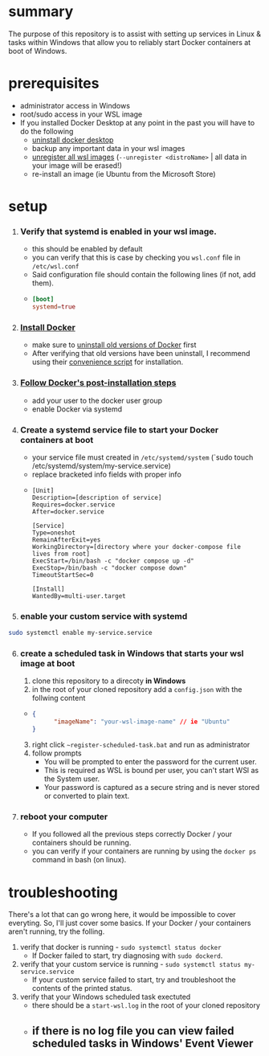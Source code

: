 # summary 
The purpose of this repository is to assist with setting up services in Linux & tasks within Windows that allow you to reliably start Docker containers at boot of Windows.

# prerequisites
- administrator access in Windows
- root/sudo access in your WSL image
- If you installed Docker Desktop at any point in the past you will have to do the following
    - [uninstall docker desktop](https://docs.docker.com/desktop/uninstall/)
    - backup any important data in your wsl images
    - [unregister all wsl images](https://learn.microsoft.com/en-us/windows/wsl/faq) (`--unregister <distroName>` | all data in your image will be erased!)
    - re-install an image (ie Ubuntu from the Microsoft Store)

# setup
1. ### Verify that systemd is enabled in your wsl image.
    - this should be enabled by default
    - you can verify that this is case by checking you `wsl.conf` file in `/etc/wsl.conf`
    - Said configuration file should contain the following lines (if not, add them).
    - ```conf
      [boot]
      systemd=true
      ```
2. ### [Install Docker](https://docs.docker.com/engine/install/ubuntu)
    - make sure to [uninstall old versions of Docker](https://docs.docker.com/engine/install/ubuntu/#uninstall-old-versions) first
    - After verifying that old versions have been uninstall, I recommend using their [convenience script](https://docs.docker.com/engine/install/ubuntu/#install-using-the-convenience-script) for installation.
3. ### [Follow Docker's post-installation steps](https://docs.docker.com/engine/install/linux-postinstall/)
    - add your user to the docker user group
    - enable Docker via systemd
4. ### Create a systemd service file to start your Docker containers at boot
    - your service file must created in `/etc/systemd/system` (`sudo touch /etc/systemd/system/my-service.service)
    - replace bracketed info fields with proper info
    - ```service
      [Unit]
      Description=[description of service]
      Requires=docker.service
      After=docker.service
    
      [Service]
      Type=oneshot
      RemainAfterExit=yes
      WorkingDirectory=[directory where your docker-compose file lives from root]
      ExecStart=/bin/bash -c "docker compose up -d"
      ExecStop=/bin/bash -c "docker compose down"
      TimeoutStartSec=0
    
      [Install]
      WantedBy=multi-user.target
      ```
5. ### enable your custom service with systemd
```bash
sudo systemctl enable my-service.service
```
6. ### create a scheduled task in Windows that starts your wsl image at boot
    1. clone this repository to a direcoty **in Windows**
    2. in the root of your cloned repository add a `config.json` with the follwing content
    - ```json
      {
            "imageName": "your-wsl-image-name" // ie "Ubuntu"
      }
      ```
    3. right click `~register-scheduled-task.bat` and run as administrator
    4. follow prompts
        - You will be prompted to enter the password for the current user.
        - This is required as WSL is bound per user, you can't start WSl as the System user.
        - Your password is captured as a secure string and is never stored or converted to plain text.
7. ### reboot your computer
    - If you followed all the previous steps correctly Docker / your containers should be running.
    - you can verify if your containers are running by using the `docker ps` command in bash (on linux).

# troubleshooting
There's a lot that can go wrong here, it would be impossible to cover everyting. So, I'll just cover some basics. If your Docker / your containers aren't running, try the folling.
1. verify that docker is running - `sudo systemctl status docker`
    - If Docker failed to start, try diagnosing with `sudo dockerd`.
3. verify that your custom service is running - `sudo systemctl status my-service.service`
    - If your custom service failed to start, try and troubleshoot the contents of the printed status.
5. verify that your Windows scheduled task exectuted
    - there should be a `start-wsl.log` in the root of your cloned repository
    - if there is no log file you can view failed scheduled tasks in Windows' Event Viewer
        - 

